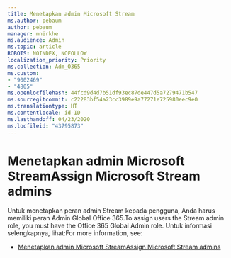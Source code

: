 ```yaml
---
title: Menetapkan admin Microsoft Stream
ms.author: pebaum
author: pebaum
manager: mnirkhe
ms.audience: Admin
ms.topic: article
ROBOTS: NOINDEX, NOFOLLOW
localization_priority: Priority
ms.collection: Adm_O365
ms.custom:
- "9002469"
- "4805"
ms.openlocfilehash: 44fcd9d4d7b51df93ec87de447d5a7279471b547
ms.sourcegitcommit: c22283bf54a23cc3989e9a77271e725980eec9e0
ms.translationtype: HT
ms.contentlocale: id-ID
ms.lasthandoff: 04/23/2020
ms.locfileid: "43795873"
---
```

# <a name="assign-microsoft-stream-admins"></a><span data-ttu-id="472e7-102">Menetapkan admin Microsoft Stream</span><span class="sxs-lookup"><span data-stu-id="472e7-102">Assign Microsoft Stream admins</span></span>

<span data-ttu-id="472e7-103">Untuk menetapkan peran admin Stream kepada pengguna, Anda harus memiliki peran Admin Global Office 365.</span><span class="sxs-lookup"><span data-stu-id="472e7-103">To assign users the Stream admin role, you must have the Office 365 Global Admin role.</span></span> <span data-ttu-id="472e7-104">Untuk informasi selengkapnya, lihat:</span><span class="sxs-lookup"><span data-stu-id="472e7-104">For more information, see:</span></span>

- [<span data-ttu-id="472e7-105">Menetapkan admin Microsoft Stream</span><span class="sxs-lookup"><span data-stu-id="472e7-105">Assign Microsoft Stream admins</span></span>](https://docs.microsoft.com/stream/assign-administrator-user-role)
